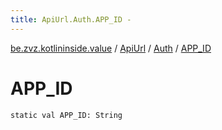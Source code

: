```yaml
---
title: ApiUrl.Auth.APP_ID - 
---
```


[be.zvz.kotlininside.value](../../index.html) / [ApiUrl](../index.html) / [Auth](index.html) / [APP_ID](./-a-p-p_-i-d.html)

# APP_ID

`static val APP_ID: String`